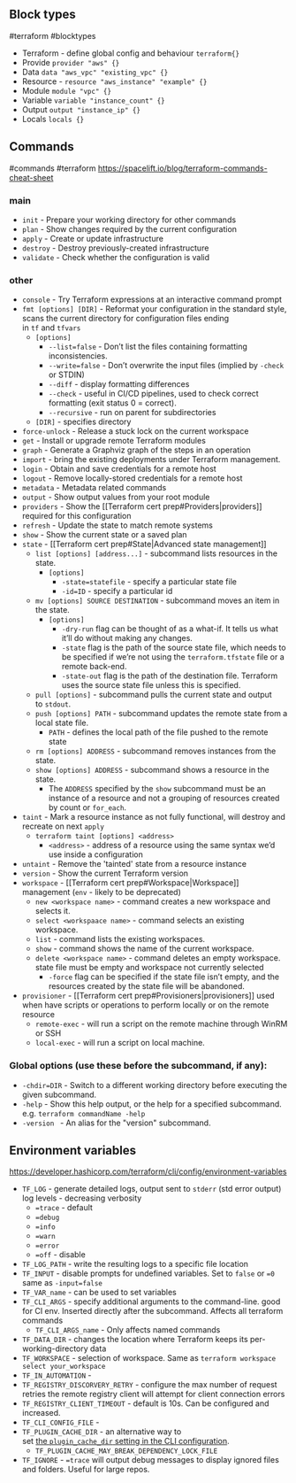 
## Block types
#terraform #blocktypes
- Terraform - define global config and behaviour
`terraform{}`
- Provide
`provider "aws" {}`
- Data
`data "aws_vpc" "existing_vpc" {}`
- Resource -
`resource "aws_instance" "example" {}`
- Module
`module "vpc" {}`
- Variable
`variable "instance_count" {}`
- Output
`output "instance_ip" {}`
- Locals
`locals {}`


## Commands
#commands #terraform
https://spacelift.io/blog/terraform-commands-cheat-sheet

### main
- `init` - Prepare your working directory for other commands
- `plan` - Show changes required by the current configuration
- `apply` - Create or update infrastructure
- `destroy` - Destroy previously-created infrastructure
- `validate` - Check whether the configuration is valid

### other
- `console` - Try Terraform expressions at an interactive command prompt
- `fmt [options] [DIR]` - Reformat your configuration in the standard style, scans the current directory for configuration files ending in `tf` and `tfvars`
	- `[options]` 
		- `--list=false` - Don’t list the files containing formatting inconsistencies.
		- `--write=false` - Don’t overwrite the input files (implied by `-check` or STDIN)
		- `--diff` - display formatting differences
		- `--check` - useful in CI/CD pipelines, used to check correct formatting (exit status 0 = correct).
		- `--recursive` - run on parent for subdirectories
	- `[DIR]` - specifies directory 
- `force-unlock` - Release a stuck lock on the current workspace
- `get` - Install or upgrade remote Terraform modules
- `graph` - Generate a Graphviz graph of the steps in an operation
- `import` - bring the existing deployments under Terraform management.
- `login` - Obtain and save credentials for a remote host
- `logout` - Remove locally-stored credentials for a remote host
- `metadata` - Metadata related commands
- `output` - Show output values from your root module
- `providers` - Show the [[Terraform cert prep#Providers|providers]] required for this configuration
- `refresh` - Update the state to match remote systems
- `show` - Show the current state or a saved plan
- `state` - [[Terraform cert prep#State|Advanced state management]]
	- `list [options] [address...]` - subcommand lists resources in the state.
		- `[options]` 
			- `-state=statefile` - specify a particular state file
			- `-id=ID` - specify a particular id
	- `mv [options] SOURCE DESTINATION` - subcommand moves an item in the state. 
		- `[options]`
			- `-dry-run` flag can be thought of as a what-if. It tells us what it’ll do without making any changes.
			- `-state` flag is the path of the source state file, which needs to be specified if we’re not using the `terraform.tfstate` file or a remote back-end.
			- `-state-out` flag is the path of the destination file. Terraform uses the source state file unless this is specified.
	- `pull [options]` - subcommand pulls the current state and output to `stdout`.
	- `push [options] PATH` - subcommand updates the remote state from a local state file.
		- `PATH` - defines the local path of the file pushed to the remote state
	- `rm [options] ADDRESS` - subcommand removes instances from the state.
	- `show [options] ADDRESS` - subcommand shows a resource in the state.
		- The `ADDRESS` specified by the `show` subcommand must be an instance of a resource and not a grouping of resources created by count or `for_each`.
- `taint` - Mark a resource instance as not fully functional, will destroy and recreate on next `apply`
	- `terraform taint [options] <address>`
		- `<address>` - address of a resource using the same syntax we’d use inside a configuration
- `untaint` - Remove the 'tainted' state from a resource instance
- `version` - Show the current Terraform version
- `workspace` - [[Terraform cert prep#Workspace|Workspace]] management (`env` - likely to be deprecated)
	- `new <workspace name>` - command creates a new workspace and selects it. 
	- `select <workspaace name>` - command selects an existing workspace.
	- `list` - command lists the existing workspaces.
	- `show` - command shows the name of the current workspace.
	- `delete <workspace name>` - command deletes an empty workspace. state file must be empty and workspace not currently selected
		- `-force` flag can be specified if the state file isn’t empty, and the resources created by the state file will be abandoned.
- `provisioner` - [[Terraform cert prep#Provisioners|provisioners]] used when have scripts or operations to perform locally or on the remote resource
	- `remote-exec` - will run a script on the remote machine through WinRM or SSH
	- `local-exec` - will run a script on local machine.

### Global options (use these before the subcommand, if any):
- `-chdir=DIR` - Switch to a different working directory before executing the given subcommand.
- `-help` - Show this help output, or the help for a specified subcommand. e.g. `terraform commandName -help`
- `-version ` - An alias for the "version" subcommand.


## Environment variables
https://developer.hashicorp.com/terraform/cli/config/environment-variables
- `TF_LOG` - generate detailed logs, output sent to `stderr` (std error output)
	log levels - decreasing verbosity
	- `=trace` - default
	- `=debug`
	- `=info`
	- `=warn`
	- `=error`
	- `=off` - disable
- `TF_LOG_PATH` - write the resulting logs to a specific file location
- `TF_INPUT` - disable prompts for undefined variables. Set to `false` or `=0` same as `-input=false` 
- `TF_VAR_name` - can be used to set variables
- `TF_CLI_ARGS` - specify additional arguments to the command-line. good for CI env. Inserted directly after the subcommand. Affects all terraform commands
	- `TF_CLI_ARGS_name` - Only affects named commands
- `TF_DATA_DIR` - changes the location where Terraform keeps its per-working-directory data
- `TF_WORKSPACE` - selection of workspace. Same as `terraform workspace select your_workspace`
- `TF_IN_AUTOMATION` - 
- `TF_REGISTRY_DISCORVERY_RETRY` - configure the max number of request retries the remote registry client will attempt for client connection errors
- `TF_REGISTRY_CLIENT_TIMEOUT` - default is 10s. Can be configured and increased.
- `TF_CLI_CONFIG_FILE` - 
- `TF_PLUGIN_CACHE_DIR` - an alternative way to set [the `plugin_cache_dir` setting in the CLI configuration](https://developer.hashicorp.com/terraform/cli/config/config-file#provider-plugin-cache).
	- `TF_PLUGIN_CACHE_MAY_BREAK_DEPENDENCY_LOCK_FILE`
- `TF_IGNORE` - `=trace` will output debug messages to display ignored files and folders. Useful for large repos.

